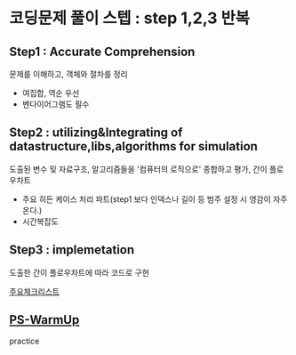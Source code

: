 # 코딩문제 풀이 스텝 : step 1,2,3 반복

## Step1 : Accurate Comprehension
 문제를 이해하고, 객체와 절차를 정리
- 여집합, 역순 우선
- 벤다이어그램도 필수

## Step2 : utilizing&Integrating of datastructure,libs,algorithms for simulation
 도출된 변수 및 자료구조, 알고리즘들을 '컴퓨터의 로직으로' 종합하고 평가, 간이 플로우차트
 * 주요 히든 케이스 처리 파트(step1 보다 인덱스나 길이 등 범주 설정 시 영감이 자주온다.)
 * 시간복잡도

## Step3 : implemetation
 도출한 간이 플로우차트에 따라 코드로 구현
 
 [주요체크리스트](https://github.com/devsacti/Algorithms_Query/blob/main/PSrecords_python/PS-concept/3.ImplementationErrorList.txt)
 
## [PS-WarmUp](https://github.com/devsacti/Algorithms_Query/tree/main/PSrecords_python/PS-WarmUp)
 practice
